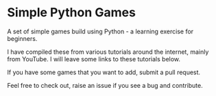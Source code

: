 # Simple Python Games

A set of simple games build using Python - a learning exercise for beginners.

I have compiled these from various tutorials around the internet, mainly from YouTube. I will leave some links to these tutorials below.

If you have some games that you want to add, submit a pull request.

Feel free to check out, raise an issue if you see a bug and contribute.

